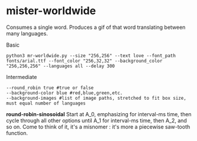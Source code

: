 # mister-worldwide
Consumes a single word. Produces a gif of that word translating between many languages.

Basic 

```
python3 mr-worldwide.py --size "256,256" --text love --font_path fonts/arial.ttf --font_color "256,32,32" --background_color "256,256,256" --languages all --delay 300
```

Intermediate
```
--round_robin true #true or false
--background-color blue #red,blue,green,etc.
--background-images #list of image paths, stretched to fit box size, must equal number of languages
```

**round-robin-sinosoidal**
Start at A_0, emphasizing for interval-ms time, then cycle through all other options until A_1 for interval-ms time, then A_2, and so on.
Come to think of it, it's a misnomer : it's more a piecewise saw-tooth function.
